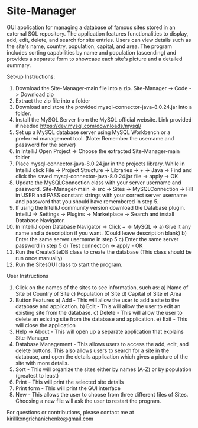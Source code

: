 # Site-Manager
GUI application for managing a database of famous sites stored in an external SQL repository. The application features functionalities to display, add, edit, delete, and search for site entries. Users can view details such as the site's name, country, population, capital, and area. The program includes sorting capabilities by name and population (ascending) and provides a separate form to showcase each site's picture and a detailed summary. 

Set-up Instructions:
1. Download the Site-Manager-main file into a zip. Site-Manager -> Code -> Download zip
2. Extract the zip file into a folder
3. Download and store the provided mysql-connector-java-8.0.24.jar into a folder.
4. Install the MySQL Server from the MySQL official website. Link provided if needed https://dev.mysql.com/downloads/mysql/
5. Set up a MySQL database server using MySQL Workbench or a preferred management tool. (Note: Remember the username and password for the server)
8. In IntelliJ Open Project -> Choose the extracted Site-Manager-main folder
9. Place mysql-connector-java-8.0.24.jar in the projects library. While in IntelliJ click File -> Project Structure -> Libraries -> + -> Java -> Find and click the saved
   mysql-connector-java-8.0.24.jar file -> apply -> OK
10. Update the MySQLConnection class with your server username and password. Site-Manager-main -> src -> Sites -> MySQLConnection -> Fill in USER and PASS constant strings with your 
    correct server username and password that you should have remembered in step 5.
11. If using the IntelliJ community version download the Database plugin. IntelliJ -> Settings -> Plugins -> Marketplace -> Search and install Database Navigator.
12. In IntelliJ open Database Navigator -> Click + -> MySQL ->
       a) Give it any name and a description if you want. (Could leave description blank)
       b) Enter the same server username in step 5
       c) Enter the same server password in step 5
       d) Test connection -> apply - OK
14. Run the CreateSiteDB class to create the database (This class should be run once manually)
15. Run the SitesGUI class to start the program.

User Instructions    
1. Click on the names of the sites to see information, such as:
      a) Name of Site
      b) Country of Site
      c) Population of Site
      d) Capital of Site
      e) Area
2. Button Features
      a) Add - This will allow the user to add a site to the database and application.
      b) Edit - This will allow the user to edit an existing site from the database.
      c) Delete - This will allow the user to delete an existing site from the database and application.
      e) Exit - This will close the application
3. Help -> About - This will open up a separate application that explains Site-Manager
4. Database Management - This allows users to access the add, edit, and delete buttons. This also allows                            users to search for a site in the database, and open the details application                               which gives a picture of the site with more details.
5. Sort - This will organize the sites either by names (A-Z) or by population (greatest to least)
6. Print - This will print the selected site details
7. Print form - This will print the GUI interface
8. New - This allows the user to choose from three different files of Sites. Choosing a new file will ask           the user to restart the program.

For questions or contributions, please contact me at kirillkongrichanichenko@gmail.com
      



